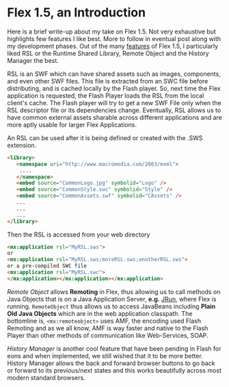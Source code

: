 # Flex 1.5, an Introduction

Here is a brief write-up about my take on Flex 1.5. Not very exhaustive but highlights few features I like best. More to follow in eventual post along with my development phases. Out of the many [features](http://www.macromedia.com/support/documentation/en/flex/1_5/releasenotes.html#whatsnew) of Flex 1.5, I particularly liked RSL or the Runtime Shared Library, Remote Object and the History Manager the best.

RSL is an SWF which can have shared assets such as images, components, and even other SWF files. This file is extracted from an SWC file before distributing, and is cached locally by the Flash player. So, next time the Flex application is requested, the Flash Player loads the RSL from the local client's cache. The Flash player will try to get a new SWF File only when the RSL descriptor file or its dependencies change. Eventually, RSL allows us to have common external assets sharable across different applications and are more aptly usable for larger Flex Applications.

An RSL can be used after it is being defined or created with the .SWS extension.

```html
<library>
   <namespace uri="http://www.macromedia.com/2003/mxml">
   	....
   </namespace>
   <embed source="CommonLogo.jpg" symbolid="Logo" />
   <embed source="CommonStyle.swc" symbolid="Style" />
   <embed source="CommonAssets.swf" symbolid="CAssets" />
   ...
   ...
   ...
</library>
```

Then the RSL is accessed from your web directory

```html
<mx:application rsl="MyRSL.sws">
or
<mx:application rsl="MyRSL.sws;moreRSL.sws;anotherRSL.sws">
or a pre-compiled SWC file
<mx:application rsl="MyRSL.swc">
</mx:application></mx:application></mx:application>
```

*Remote Object* allows __Remoting__ in Flex, thus allowing us to call methods on Java Objects that is on a Java Application Server, __e.g.__ [JRun](http://www.macromedia.com/go/jrun/), where Flex is running. `RemoteObject` thus allows us to access JavaBeans including __Plain Old Java Objects__ which are in the web application classpath. The bottomline is, `<mx:remoteobject>` uses AMF, the encoding used Flash Remoting and as we all know, AMF is way faster and native to the Flash Player than other methods of communication like Web-Services, SOAP.

*History Manager* is another cool feature that have been pending in Flash for eons and when implemented, we still wished that it to be more better. History Manager allows the back and forward browser buttons to go back or forward to its previous/next states and this works beautifully across most modern standard browsers.